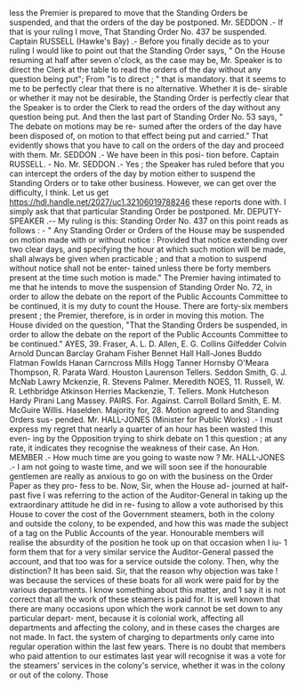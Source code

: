 less the Premier is prepared to move that the Standing Orders be suspended, and that the orders of the day be postponed. Mr. SEDDON .- If that is your ruling I move, That Standing Order No. 437 be suspended. Captain RUSSELL (Hawke's Bay) .- Before you finally decide as to your ruling I would like to point out that the Standing Order says, " On the House resuming at half after seven o'clock, as the case may be, Mr. Speaker is to direct the Clerk at the table to read the orders of the day without any question being put"; From "is to direct ; " that is mandatory. that it seems to me to be perfectly clear that there is no alternative. Whether it is de- sirable or whether it may not be desirable, the Standing Order is perfectly clear that the Speaker is to order the Clerk to read the orders of the day without any question being put. And then the last part of Standing Order No. 53 says, " The debate on motions may be re- sumed after the orders of the day have been disposed of, on motion to that effect being put and carried." That evidently shows that you have to call on the orders of the day and proceed with them. Mr. SEDDON .- We have been in this posi- tion before. Captain RUSSELL. - No. Mr. SEDDON .- Yes ; the Speaker has ruled before that you can intercept the orders of the day by motion either to suspend the Standing Orders or to take other business. However, we can get over the difficulty, I think. Let us get https://hdl.handle.net/2027/uc1.32106019788246 these reports done with. I simply ask that that particular Standing Order be postponed. Mr. DEPUTY-SPEAKER .-- My ruling is this: Standing Order No. 437 on this point reads as follows : - " Any Standing Order or Orders of the House may be suspended on motion made with or without notice : Provided that notice extending over two clear days, and specifying the hour at which such motion will be made, shall always be given when practicable ; and that a motion to suspend without notice shall not be enter- tained unless there be forty members present at the time such motion is made." The Premier having intimated to me that he intends to move the suspension of Standing Order No. 72, in order to allow the debate on the report of the Public Accounts Committee to be continued, it is my duty to count the House. There are forty-six members present ; the Premier, therefore, is in order in moving this motion. The House divided on the question, "That the Standing Orders be suspended, in order to allow the debate on the report of the Public Accounts Committee to be continued." AYES, 39. Fraser, A. L. D. Allen, E. G. Collins Gilfedder Colvin Arnold Duncan Barclay Graham Fisher Bennet Hall Hall-Jones Buddo Flatman Fowlds Hanan Carncross Mills Hogg Tanner Hornsby O'Meara Thompson, R. Parata Ward. Houston Laurenson Tellers. Seddon Smith, G. J. McNab Lawry Mckenzie, R. Stevens Palmer. Meredith NOES, 11. Russell, W. R. Lethbridge Atkinson Herries Mackenzie, T. Tellers. Monk Hutcheson Hardy Pirani Lang Massey. PAIRS. For. Against. Carroll Bollard Smith, E. M. McGuire Willis. Haselden. Majority for, 28. Motion agreed to and Standing Orders sus- pended. Mr. HALL-JONES (Minister for Public Works) .- I must express my regret that nearly a quarter of an hour has been wasted this even- ing by the Opposition trying to shirk debate on 1 this question ; at any rate, it indicates they recognise the weakness of their case. An Hon. MEMBER .- How much time are you going to waste now ? Mr. HALL-JONES .- I am not going to waste time, and we will soon see if the honourable gentlemen are really as anxious to go on with the business on the Order Paper as they pro- fess to be. Now, Sir, when the House ad- journed at half-past five I was referring to the action of the Auditor-General in taking up the extraordinary attitude he did in re- fusing to allow a vote authorised by this House to cover the cost of the Government steamers, both in the colony and outside the colony, to be expended, and how this was made the subject of a tag on the Public Accounts of the year. Honourable members will realise the absurdity of the position he took up on that occasion when I iu- 1 form them that for a very similar service the Auditor-General passed the account, and that too was for a service outside the colony. Then, why the distinction? It has been said. Sir, that the reason why objection was take ! was because the services of these boats for all work were paid for by the various departments. I know something about this matter, and 1 say it is not correct that all the work of these steamers is paid for. It is well known that there are many occasions upon which the work cannot be set down to any particular depart- ment, because it is colonial work, affecting all departments and affecting the colony, and in these cases the charges are not made. In fact. the system of charging to departments only came into regular operation within the last few years. There is no doubt that members who paid attention to our estimates last year will recognise it was a vote for the steamers' services in the colony's service, whether it was in the colony or out of the colony. Those 